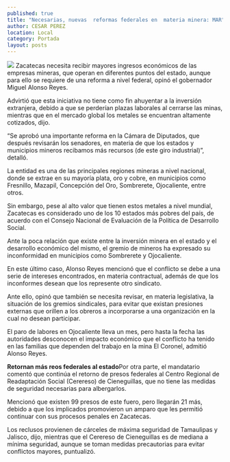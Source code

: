 ```yaml
---
published: true
title: "Necesarias, nuevas  reformas federales en  materia minera: MAR"
author: CESAR PEREZ
location: Local
category: Portada
layout: posts
---
```


![](http://i.imgur.com/vI3rM1Hm.jpg)
Zacatecas necesita recibir mayores ingresos económicos de las empresas mineras, que operan en diferentes puntos del estado, aunque para ello se requiere de una reforma a
nivel federal, opinó el gobernador Miguel Alonso Reyes.

Advirtió que esta iniciativa no tiene como fin ahuyentar a la inversión extranjera, debido a que se perderían plazas laborales al cerrarse las minas, mientras que en el mercado global los metales se encuentran altamente cotizados, dijo.

“Se aprobó una importante reforma en la Cámara de Diputados, que después revisarán los senadores, en materia de que los estados y municipios mineros recibamos más recursos (de este giro industrial)”, detalló.

La entidad es una de las principales regiones mineras a nivel nacional, donde se extrae en su mayoría plata, oro y cobre, en municipios como Fresnillo, Mazapil, Concepción del Oro, Sombrerete, Ojocaliente, entre otros.

Sin embargo, pese al alto valor que tienen estos metales a nivel mundial, Zacatecas es considerado uno de los 10 estados más pobres del país, de acuerdo con el Consejo Nacional de Evaluación de la Política de Desarrollo Social. 

Ante la poca relación que existe entre la inversión minera en el estado y el desarrollo económico del mismo, el gremio de mineros ha expresado su inconformidad en municipios como Sombrerete y Ojocaliente.

En este último caso, Alonso Reyes mencionó que el conflicto se debe a una serie de intereses encontrados, en materia contractual, además de que los inconformes desean que los represente otro sindicato.

Ante ello, opinó que también se necesita revisar, en materia legislativa, la situación de los gremios sindicales, para evitar que existan presiones externas que orillen a los obreros a incorporarse a una organización en la cual no desean participar.

El paro de labores en Ojocaliente lleva un mes, pero hasta la fecha las autoridades desconocen el impacto económico que el conflicto ha tenido en las familias que dependen del trabajo en la mina El Coronel, admitió Alonso Reyes.

**Retornan más reos federales al estado**Por otra parte, el mandatario comentó que continúa el retorno de presos federales al Centro Regional de Readaptación Social (Cerereso) de Cieneguillas, que no tiene las medidas de seguridad necesarias para albergarlos.

Mencionó que existen 99 presos de este fuero, pero llegarán 21 más, debido a que los implicados promovieron un amparo que les permitió continuar con sus procesos penales en Zacatecas.  

Los reclusos provienen de cárceles de máxima seguridad de Tamaulipas y Jalisco, dijo, mientras que el Cerereso de Cieneguillas es de mediana a mínima seguridad, aunque se toman medidas precautorias para evitar conflictos mayores, puntualizó.
